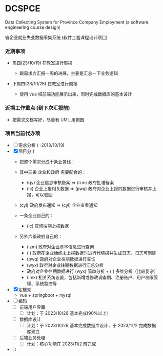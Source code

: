 # DCSPCE
Data Collecting System for Province Company Employment (a software engineering course design)

省企业就业失业数据采集系统 (软件工程课程设计项目)

### 近期事项
+ 周四(23/10/19) 在教室进行周报
    + 跟需求方汇报一周的进展，主要是汇总一下业务逻辑

+ 下周四(23/10/26) 在教室进行周报
    + 使用 vue 把前端功能展示出来，同时完成数据库的基本设计

### 近期工作重点 (到下次汇报前) 
+ 把需求文档写好，尽量有 UML 用例图


### 项目当前代办项
+ [ ] 需求分析 ( -2013/10/19)
+ [x] 项目分工
    - 把整个需求分成十条业务线：
    - 其中三条 企业和政府 需要配合的：
        - (qy) 企业信息审核备案 => (lzm) 政府批准备案
        - (lc) 企业上报相关数据 => (pwq) 政府对企业上报的数据进行审核并上报，可以驳回
    - (cyl) 政府发布通知 => (cyl) 企业查看通知

    - 一条企业自己的：
        - (lc) 查询往期上报数据

    - 另外六条政府自己的：
        - (lzm) 政府对企业基本信息进行查询
        - ( ) 政府在企业始终未上报数据时进行代填报并生成日志，日志可删除
        - (pwq) 政府对企业往期数据进行查询
        - (wyx) 政府对企业往期数据进行汇总分析
        - 政府对企业往期数据进行 (wyx) 简单分析 + ( ) 多维分析（比较复杂）
        - (lmk) 相关系统设置，包括新增或修改调查期、注册账户、用户权限管理、系统监控等
+ [x] 定框架
    + vue + springboot + mysql
+ [ ] 编码
    + [ ] 前端用户界面 
        + [ ] 计划：于 2023/10/26 基本完成(90%以上)
    + [ ] 数据库设计 
        + [ ] 计划：于 2023/10/26 基本完成数据库设计，于 2023/11/2 完成数据库建立
    + [ ] 后端业务处理
        + [ ] 计划：核心功能在 2023/11/2 前完成
+ [ ] 